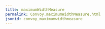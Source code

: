 ```yaml
---
title: maximumWidthMeasure
permalink: Convoy.maximumWidthMeasure.html
jsonid: convoy_maximumwidthmeasure
---
```

